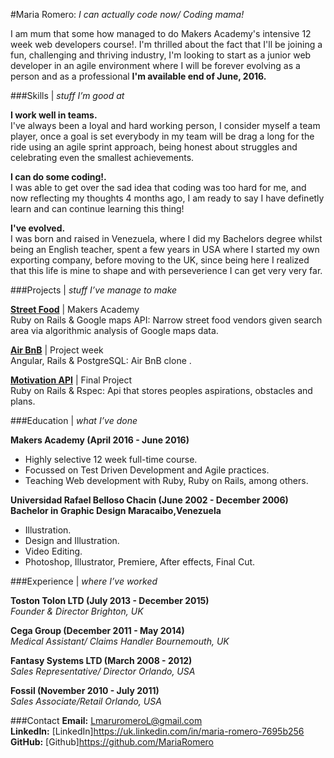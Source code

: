 #Maria Romero: *I can actually code now/ Coding mama!*

I am mum that some how managed to do Makers Academy's intensive 12 week web developers course!. I'm thrilled about the fact that I'll be joining a fun, challenging and thriving industry, I'm looking to start as a junior web developer in an agile environment where I will be forever evolving as a person and as a professional  **I'm available end of June, 2016.**

###Skills | *stuff I’m good at*

**I work well in teams.**<br />
I've always been a loyal and hard working person, I consider myself a team player, once a goal is set everybody in my team will be drag a long for the ride using an agile sprint approach, being honest about struggles and celebrating even the smallest achievements.

**I can do some coding!.**<br />
I was able to get over the sad idea that coding was too hard for me, and now reflecting my thoughts 4 months ago, I am ready to say I have definetly learn and can continue learning this thing!

**I've evolved.**<br />
I was born and raised in Venezuela, where I did my Bachelors degree whilst being an English teacher, spent a few years in USA where I started my own exporting company, before moving to the UK, since being here I realized that this life is mine to shape and with perseverience I can get very very far.

###Projects | *stuff I’ve manage to make*

**[Street Food](https://team-streetfood.herokuapp.com)** | Makers Academy<br />
Ruby on Rails & Google maps API: Narrow street food vendors given search area via algorithmic analysis of Google maps data.

**[Air BnB](https://air-bnb-aams.herokuapp.com/spaces)** | Project week<br />
Angular, Rails & PostgreSQL: Air BnB clone .

**[Motivation API](https://github.com/RobinHeathcote/Motivation)** | Final Project<br />
Ruby on Rails & Rspec: Api that stores peoples aspirations, obstacles and plans.


###Education | *what I’ve done*

**Makers Academy (April 2016 - June 2016)** <br />
- Highly selective 12 week full-time course.
- Focussed on Test Driven Development and Agile practices.
- Teaching Web development with Ruby, Ruby on Rails, among others.

**Universidad Rafael Belloso Chacin (June 2002 - December 2006)** <br />
**Bachelor in Graphic Design Maracaibo,Venezuela**
- Illustration.
- Design and Illustration.
- Video Editing.
- Photoshop, Illustrator, Premiere, After effects, Final Cut.

###Experience | *where I’ve worked*

**Toston Tolon LTD (July 2013 - December 2015)**<br />
*Founder & Director Brighton, UK*

**Cega Group (December 2011 - May 2014)**<br />
*Medical Assistant/ Claims Handler Bournemouth, UK*

**Fantasy Systems LTD (March 2008 - 2012)**<br />
*Sales Representative/ Director Orlando, USA*

**Fossil (November 2010 - July 2011)**<br />
*Sales Associate/Retail Orlando, USA*

###Contact
**Email:** LmaruromeroL@gmail.com<br>
**LinkedIn:**
 [LinkedIn]https://uk.linkedin.com/in/maria-romero-7695b256<br>
**GitHub:** [Github]https://github.com/MariaRomero<br>
